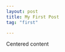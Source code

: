```yaml
---
layout: post
title: My First Post
tag: "first"

---
```



  
<section class="fullscreen">
    <div class="content-a">
        <div class="content-b">
            Centered content
        </div>
    </div>
</section>